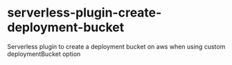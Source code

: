 # serverless-plugin-create-deployment-bucket

Serverless plugin to create a deployment bucket on aws when using custom deploymentBucket option
